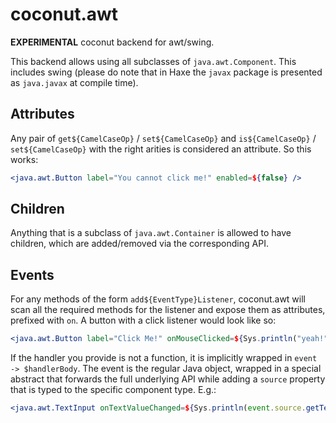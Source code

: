 # coconut.awt

**EXPERIMENTAL** coconut backend for awt/swing. 

This backend allows using all subclasses of `java.awt.Component`. This includes swing (please do note that in Haxe the `javax` package is presented as `java.javax` at compile time).

## Attributes

Any pair of `get${CamelCaseOp}` / `set${CamelCaseOp}` and `is${CamelCaseOp}` / `set${CamelCaseOp}` with the right arities is considered an attribute. So this works: 

```jsx
<java.awt.Button label="You cannot click me!" enabled=${false} />
```

## Children

Anything that is a subclass of `java.awt.Container` is allowed to have children, which are added/removed via the corresponding API.

## Events

For any methods of the form `add${EventType}Listener`, coconut.awt will scan all the required methods for the listener and expose them as attributes, prefixed with `on`. A button with a click listener would look like so: 

```jsx
<java.awt.Button label="Click Me!" onMouseClicked=${Sys.println("yeah!")} />
```

If the handler you provide is not a function, it is implicitly wrapped in `event -> $handlerBody`. The event is the regular Java object, wrapped in a special abstract that forwards the full underlying API while adding a `source` property that is typed to the specific component type. E.g.:

```jsx
<java.awt.TextInput onTextValueChanged=${Sys.println(event.source.getText())}/>
```
